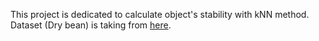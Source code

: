 This project is dedicated to calculate object's stability with kNN method. Dataset (Dry bean) is taking from [here](https://archive.ics.uci.edu/ml/datasets/Dry+Bean+Dataset).
